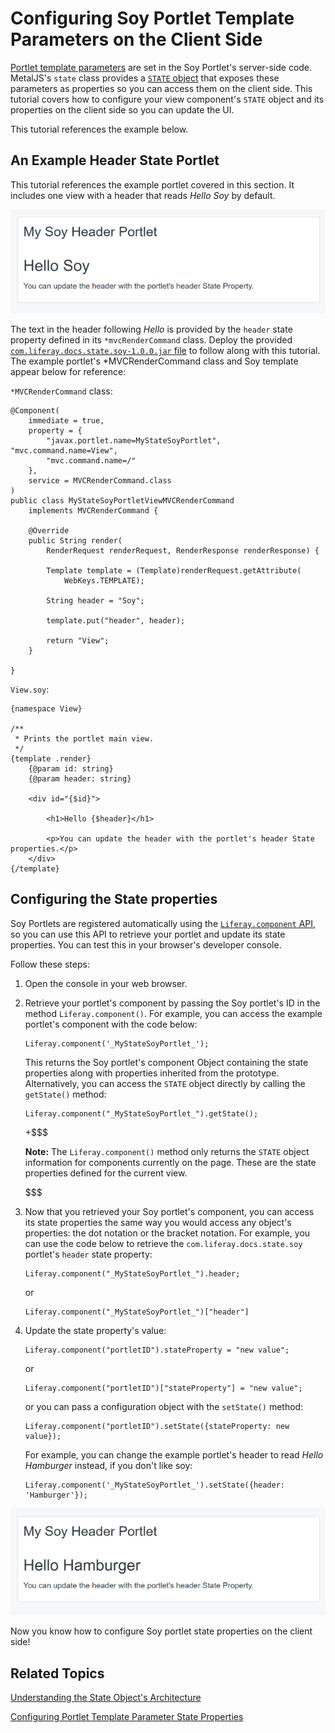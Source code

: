 # Configuring Soy Portlet Template Parameters on the Client Side [](id=configuring-soy-portlet-template-parameters-on-the-client-side)

[Portlet template parameters](/develop/tutorials/-/knowledge_base/7-0/creating-a-soy-portlet#using-portlet-template-parameters-in-the-soy-template) 
are set in the Soy Portlet's server-side code. MetalJS's `state` class provides 
a 
[`STATE` object](/develop/tutorials/-/knowledge_base/7-0/understanding-the-state-object-architecture) 
that exposes these parameters as properties so you can access them on the client 
side. This tutorial covers how to configure your view component's `STATE` 
object and its properties on the client side so you can update the UI.

This tutorial references the example below.

## An Example Header State Portlet [](id=example-header-state-portlet)

This tutorial references the example portlet covered in this section. It 
includes one view with a header that reads *Hello Soy* by default.

![Figure 1: The example Soy portlet has a configurable header.](../../../../images/soy-example-portlet-start.png)

The text in the header following *Hello* is provided by the `header` state 
property defined in its `*mvcRenderCommand` class. Deploy the provided 
[`com.liferay.docs.state.soy-1.0.0.jar` file](https://github.com/liferay/liferay-docs/tree/7.0.x/develop/tutorials/code/osgi/modules/com.liferay.docs.state.soy-1.0.0.jar) 
to follow along with this tutorial. The example portlet's *MVCRenderCommand 
class and Soy template appear below for reference:

`*MVCRenderCommand` class:

    @Component(
    	immediate = true,
    	property = {
    		"javax.portlet.name=MyStateSoyPortlet", "mvc.command.name=View",
    		"mvc.command.name=/"
    	},
    	service = MVCRenderCommand.class
    )
    public class MyStateSoyPortletViewMVCRenderCommand
    	implements MVCRenderCommand {

    	@Override
    	public String render(
    		RenderRequest renderRequest, RenderResponse renderResponse) {

    		Template template = (Template)renderRequest.getAttribute(
    			WebKeys.TEMPLATE);

    		String header = "Soy";

    		template.put("header", header);

    		return "View";
    	}

    }

`View.soy`:

    {namespace View}

    /**
     * Prints the portlet main view.
     */
    {template .render}
    	{@param id: string}
    	{@param header: string}

    	<div id="{$id}">

    		<h1>Hello {$header}</h1>

    		<p>You can update the header with the portlet's header State properties.</p>
    	</div>
    {/template}

## Configuring the State properties [](id=configuring-the-state-properties)

Soy Portlets are registered automatically using the 
[`Liferay.component` API](https://github.com/liferay/liferay-portal/blob/7.0.x/modules/apps/foundation/portal-template/portal-template-soy/src/main/resources/com/liferay/portal/template/soy/utils/dependencies/bootstrap.js.tpl), 
so you can use this API to retrieve your portlet and update its state 
properties. You can test this in your browser's developer console.

Follow these steps:

1.  Open the console in your web browser.

2.  Retrieve your portlet's component by passing the Soy portlet's ID in the 
    method `Liferay.component()`. For example, you can access the example 
    portlet's component with the code below:

        Liferay.component('_MyStateSoyPortlet_');
 
    This returns the Soy portlet's component Object containing the state 
    properties along with properties inherited from the prototype. 
    Alternatively, you can access the `STATE` object directly by calling the 
    `getState()` method:

        Liferay.component("_MyStateSoyPortlet_").getState();
 
    +$$$

    **Note:** The `Liferay.component()` method only returns the `STATE` object 
    information for components currently on the page. These are the state 
    properties defined for the current view.

    $$$

3.  Now that you retrieved your Soy portlet's component, you can access its 
    state properties the same way you would access any object's properties: the 
    dot notation or the bracket notation. For example, you can use the code 
    below to retrieve the `com.liferay.docs.state.soy` portlet's `header` state 
    property:
    
        Liferay.component("_MyStateSoyPortlet_").header;
 
    or
    
        Liferay.component("_MyStateSoyPortlet_")["header"]


4.  Update the state property's value:

        Liferay.component("portletID").stateProperty = "new value";
 
    or
        
        Liferay.component("portletID")["stateProperty"] = "new value";
 
    or you can pass a configuration object with the `setState()` method:

        Liferay.component("portletID").setState({stateProperty: new value});

    For example, you can change the example portlet's header to read 
    *Hello Hamburger* instead, if you don't like soy:
    
        Liferay.component('_MyStateSoyPortlet_').setState({header: 'Hamburger'});

![Figure 2: You can change the example portlet's header state property on the client side.](../../../../images/soy-example-portlet-fin.png)

Now you know how to configure Soy portlet state properties on the client side!

## Related Topics [](id=related-topics)

[Understanding the State Object's Architecture](/develop/tutorials/-/knowledge_base/7-0/understanding-the-state-object-architecture)

[Configuring Portlet Template Parameter State Properties](/develop/tutorials/-/knowledge_base/7-0/configuring-portlet-template-parameter-state-properties)
